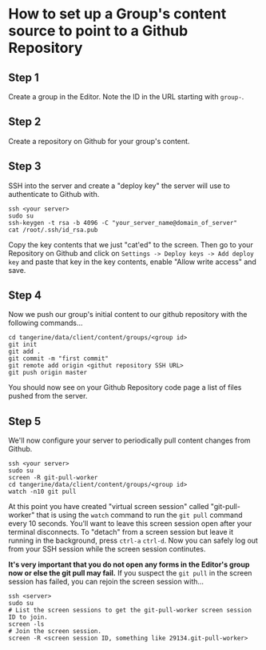 # How to set up a Group's content source to point to a Github Repository


## Step 1
Create a group in the Editor. Note the ID in the URL starting with `group-`.

## Step 2
Create a repository on Github for your group's content.

## Step 3
SSH into the server and create a "deploy key" the server will use to authenticate to Github with.

```
ssh <your server>
sudo su
ssh-keygen -t rsa -b 4096 -C "your_server_name@domain_of_server"
cat /root/.ssh/id_rsa.pub
```
Copy the key contents that we just "cat'ed" to the screen. Then go to your Repository on Github and click on `Settings -> Deploy keys -> Add deploy key` and paste that key in the key contents, enable "Allow write access" and save.

## Step 4
Now we push our group's initial content to our github repository with the following commands...

```
cd tangerine/data/client/content/groups/<group id>
git init
git add .
git commit -m "first commit"
git remote add origin <githut repository SSH URL>
git push origin master
```

You should now see on your Github Repository code page a list of files pushed from the server.

## Step 5
We'll now configure your server to periodically pull content changes from Github.

```
ssh <your server>
sudo su
screen -R git-pull-worker
cd tangerine/data/client/content/groups/<group id>
watch -n10 git pull
```

At this point you have created "virtual screen session" called "git-pull-worker" that is using the `watch` command to run the `git pull` command every 10 seconds. You'll want to leave this screen session open after your terminal disconnects. To "detach" from a screen session but leave it running in the background, press `ctrl-a` `ctrl-d`. Now you can safely log out from your SSH session while the screen session continutes. 

__It's very important that you do not open any forms in the Editor's group now or else the git pull may fail.__ If you suspect the `git pull` in the screen session has failed, you can rejoin the screen session with...

```
ssh <server>
sudo su
# List the screen sessions to get the git-pull-worker screen session ID to join.
screen -ls
# Join the screen session.
screen -R <screen session ID, something like 29134.git-pull-worker>
```
